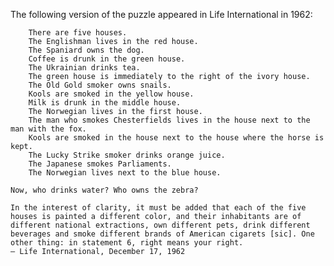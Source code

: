 The following version of the puzzle appeared in Life International in 1962:

        There are five houses.
        The Englishman lives in the red house.
        The Spaniard owns the dog.
        Coffee is drunk in the green house.
        The Ukrainian drinks tea.
        The green house is immediately to the right of the ivory house.
        The Old Gold smoker owns snails.
        Kools are smoked in the yellow house.
        Milk is drunk in the middle house.
        The Norwegian lives in the first house.
        The man who smokes Chesterfields lives in the house next to the man with the fox.
        Kools are smoked in the house next to the house where the horse is kept.
        The Lucky Strike smoker drinks orange juice.
        The Japanese smokes Parliaments.
        The Norwegian lives next to the blue house.

    Now, who drinks water? Who owns the zebra?

    In the interest of clarity, it must be added that each of the five houses is painted a different color, and their inhabitants are of different national extractions, own different pets, drink different beverages and smoke different brands of American cigarets [sic]. One other thing: in statement 6, right means your right.
    — Life International, December 17, 1962
